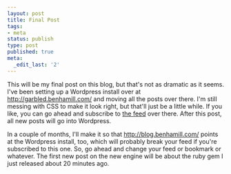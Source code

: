 ```yaml
---
layout: post
title: Final Post
tags:
- meta
status: publish
type: post
published: true
meta:
  _edit_last: '2'
---
```

This will be my final post on this blog, but that's not as dramatic as it seems. I've been setting up a Wordpress install over at <a href="http://garbled.benhamill.com/">http://garbled.benhamill.com/</a> and moving all the posts over there. I'm still messing with CSS to make it look right, but that'll just be a little while. If you like, you can go ahead and subscribe to <a href="http://garbled.benhamill.com/feed/">the feed</a> over there. After this post, all new posts will go into Wordpress.

In a couple of months, I'll make it so that http://blog.benhamill.com/ points at the Wordpress install, too, which will probably break your feed if you're subscribed to this one. So, go ahead and change your feed or bookmark or whatever. The first new post on the new engine will be about the ruby gem I just released about 20 minutes ago.
